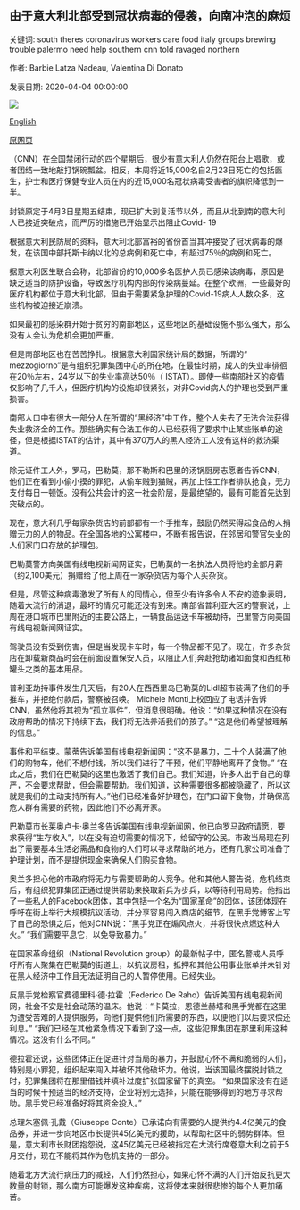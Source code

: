 ## 由于意大利北部受到冠状病毒的侵袭，向南冲泡的麻烦

关键词: south theres coronavirus workers care food italy groups brewing trouble palermo need help southern cnn told ravaged northern

作者: Barbie Latza Nadeau, Valentina Di Donato

发表日期: 2020-04-04 00:00:00

![](https://cdn.cnn.com/cnnnext/dam/assets/200403161120-paloma-italy-coronavirus-0401-restricted-super-tease.jpg)

[English](As%20northern%20Italy%20is%20ravaged%20by%20coronavirus%2C%20there%27s%20trouble%20brewing%20down%20south.md)

[原网页](https://edition.cnn.com/2020/04/04/europe/southern-italy-coronavirus-black-economy-intl/index.html)

（CNN）在全国禁闭行动的四个星期后，很少有意大利人仍然在阳台上唱歌，或者团结一致地敲打锅碗瓢盆。相反，本周将近15,000名自2月23日死亡的包括医生，护士和医疗保健专业人员在内的近15,000名冠状病毒受害者的旗帜降低到一半。

封锁原定于4月3日星期五结束，现已扩大到复活节以外，而且从北到南的意大利人已接近突破点，而严厉的措施已开始显示出阻止Covid- 19

根据意大利民防局的资料，意大利北部富裕的省份首当其冲接受了冠状病毒的爆发，在该国中部托斯卡纳以北的总病例和死亡中，有超过75％的病例和死亡。

据意大利医生联合会称，北部省份的10,000多名医护人员已感染该病毒，原因是缺乏适当的防护设备，导致医疗机构内部的传染病蔓延。在整个欧洲，一些最好的医疗机构都位于意大利北部，但由于需要紧急护理的Covid-19病人人数众多，这些机构被迫接近崩溃。

如果最初的感染群开始于贫穷的南部地区，这些地区的基础设施不那么强大，那么没有人会认为危机会更加严重。

但是南部地区也在苦苦挣扎。根据意大利国家统计局的数据，所谓的“ mezzogiorno”是有组织犯罪集团中心的所在地，在最佳时期，成人的失业率徘徊在20％左右，24岁以下的失业率高达50％（ ISTAT）。即使一些南部社区的疫情仅影响了几千人，但医疗机构的设施却很紧张，对非Covid病人的护理也受到严重损害。

南部人口中有很大一部分人在所谓的“黑经济”中工作，整个人失去了无法合法获得失业救济金的工作。那些确实有合法工作的人已经获得了要求中止某些账单的途径，但是根据ISTAT的估计，其中有370万人的黑人经济工人没有这样的救济渠道。

除无证件工人外，罗马，巴勒莫，那不勒斯和巴里的汤锅厨房志愿者告诉CNN，他们正在看到小偷小摸的罪犯，从偷车贼到猫贼，再加上性工作者排队抢食，无力支付每日一顿饭。没有公共会计的这一社会阶层，是最绝望的，最有可能首先达到突破点的。

现在，意大利几乎每家杂货店的前部都有一个手推车，鼓励仍然买得起食品的人捐赠无力的人的物品。在全国各地的公寓楼中，不断有报告说，在邻居和警官失业的人们家门口存放的护理包。

巴勒莫警方向美国有线电视新闻网证实，巴勒莫的一名执法人员将他的全部月薪（约2,100美元）捐赠给了他上周在一家杂货店为每个人买杂货。

但是，尽管这种病毒激发了所有人的同情心，但至少有许多令人不安的迹象表明，随着大流行的消退，最坏的情况可能还没有到来。南部省普利亚大区的警察说，上周在港口城市巴里附近的主要公路上，一辆食品运送卡车被劫持，巴里警方向美国有线电视新闻网证实。

驾驶员没有受到伤害，但是当发现卡车时，每一个物品都不见了。现在，许多杂货店在卸载新商品时会在前面设置保安人员，以阻止人们奔赴抢劫诸如面食和西红柿罐头之类的基本用品。

普利亚劫持事件发生几天后，有20人在西西里岛巴勒莫的Lidl超市装满了他们的手推车，并拒绝付款后，警察被召唤。 Michele Monti上校回应了电话并告诉CNN，虽然他将其视为“孤立事件”，但消息很明确。他说：“如果这种情况在没有政府帮助的情况下持续下去，我们将无法养活我们的孩子。” “这是他们希望被理解的信息。”

事件和平结束。蒙蒂告诉美国有线电视新闻网：“这不是暴力，二十个人装满了他们的购物车，他们不想付钱，所以我们进行了干预，他们平静地离开了食物。” “在此之后，我们在巴勒莫的这里也激活了我们自己。我们知道，许多人出于自己的尊严，不会要求帮助，但会需要帮助。我们知道，这种需要很多都被隐藏了，所以这就是我们的主动支持所有人。”他们已经准备好护理包，在门口留下食物，并确保高危人群有需要的药物，因此他们不必离开家。

巴勒莫市长莱奥卢卡·奥兰多告诉美国有线电视新闻网，他已向罗马政府请愿，要求获得“生存收入”，以在没有迫切需要的情况下，给留守的公民。市政当局现在列出了需要基本生活必需品和食物的人们可以寻求帮助的地方，还有几家公司准备了护理计划，而不是提供现金来确保人们购买食物。

奥兰多担心他的市政府将无力与需要帮助的人竞争。他和其他人警告说，危机结束后，有组织犯罪集团正通过提供帮助来换取新兵为步兵，以等待利用局势。他指出了一些私人的Facebook团体，其中包括一个名为“国家革命”的团体，该团体现在呼吁在街上举行大规模抗议活动，并分享容易闯入商店的细节。在黑手党博客上写了自己的恐惧之后，他对CNN说：“黑手党正在煽风点火，并将很快点燃这种大火。” “我们需要平息它，以免导致暴力。”

在国家革命组织（National Revolution group）的最新帖子中，匿名警戒人员呼吁所有人聚集在巴勒莫的街道上，以抗议房租，抵押和其他公用事业账单并未针对在黑人经济中工作且无法证明自己的人暂停使用。已经失业。

反黑手党检察官费德里科·德·拉霍（Federico De Raho）告诉美国有线电视新闻网，社会不安是社会动荡的温床。他说：“卡莫拉，恩德兰赫塔和黑手党都在这里为遭受苦难的人提供服务，向他们提供他们所需要的东西，以便他们以后要求偿还利息。” “我们已经在其他紧急情况下看到了这一点，这些犯罪集团在那里利用这种情况。这没有什么不同。”

德拉霍还说，这些团体正在促进针对当局的暴力，并鼓励心怀不满和脆弱的人们，特别是小罪犯，组织起来闯入并破坏其他破坏力。他说，当该国最终摆脱封锁之时，犯罪集团将在那里借钱并填补过度扩张国家留下的真空。 “如果国家没有在适当的时候干预适当的经济支持，企业将别无选择，只能在能够得到的地方寻求帮助。黑手党已经准备好将其资金投入。”

总理朱塞佩·孔戴（Giuseppe Conte）已承诺向有需要的人提供约4.4亿美元的食品券，并进一步向地区市长提供45亿美元的援助，以帮助社区中的弱势群体。但是，意大利市长财团抱怨说，这45亿美元已经被指定在大流行席卷意大利之前于5月交付，现在不能将其作为危机支持的一部分。

随着北方大流行病压力的减轻，人们仍然担心，如果心怀不满的人们开始反抗更大数量的封锁，那么南方可能爆发这种疾病，这将使本来就很悲惨的每个人更加痛苦。